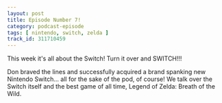 ```yaml
---
layout: post
title: Episode Number 7!
category: podcast-episode
tags: [ nintendo, switch, zelda ]
track_id: 311710459
---
```


This week it's all about the Switch! Turn it over and SWITCH!!!

Don braved the lines and successfully acquired a brand spanking new Nintendo Switch... all for the sake of the pod, of course! We talk over the Switch itself and the best game of all time, Legend of Zelda: Breath of the Wild.
